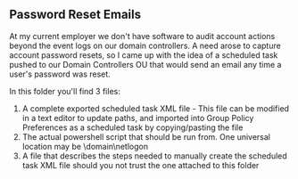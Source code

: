 ## Password Reset Emails
At my current employer we don't have software to audit account actions beyond the event logs on our domain controllers. A need arose to capture account password resets, so I came up with the idea of a scheduled task pushed to our Domain Controllers OU that would send an email any time a user's password was reset.

In this folder you'll find 3 files:
1. A complete exported scheduled task XML file - This file can be modified in a text editor to update paths, and imported into Group Policy Preferences as a scheduled task by copying/pasting the file
2. The actual powershell script that should be run from. One universal location may be \\domain\netlogon
3. A file that describes the steps needed to manually create the scheduled task XML file should you not trust the one attached to this folder
